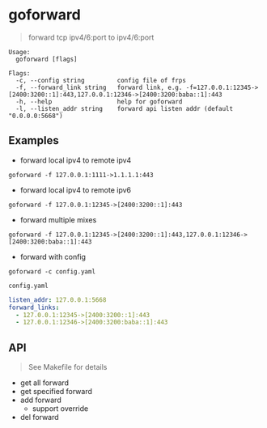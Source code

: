 # goforward
> forward tcp ipv4/6:port to ipv4/6:port

```
Usage:
  goforward [flags]

Flags:
  -c, --config string         config file of frps
  -f, --forward_link string   forward link, e.g. -f=127.0.0.1:12345->[2400:3200::1]:443,127.0.0.1:12346->[2400:3200:baba::1]:443
  -h, --help                  help for goforward
  -l, --listen_addr string    forward api listen addr (default "0.0.0.0:5668")
```

## Examples
- forward local ipv4 to remote ipv4
```
goforward -f 127.0.0.1:1111->1.1.1.1:443
```
- forward local ipv4 to remote ipv6
```
goforward -f 127.0.0.1:12345->[2400:3200::1]:443
```
- forward multiple mixes
```
goforward -f 127.0.0.1:12345->[2400:3200::1]:443,127.0.0.1:12346->[2400:3200:baba::1]:443
```
- forward with config
```
goforward -c config.yaml
```
`config.yaml`
```yaml
listen_addr: 127.0.0.1:5668
forward_links: 
  - 127.0.0.1:12345->[2400:3200::1]:443
  - 127.0.0.1:12346->[2400:3200:baba::1]:443
```

## API
> See Makefile for details

- get all forward
- get specified forward
- add forward
  - support override
- del forward


